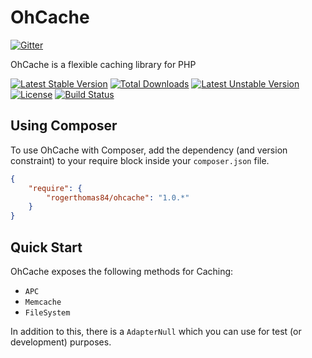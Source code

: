 OhCache
=======

[![Gitter](https://badges.gitter.im/Join%20Chat.svg)](https://gitter.im/neonplay/ohcache?utm_source=badge&utm_medium=badge&utm_campaign=pr-badge&utm_content=badge)

OhCache is a flexible caching library for PHP

[![Latest Stable Version](https://poser.pugx.org/rogerthomas84/ohcache/v/stable.svg)](https://packagist.org/packages/rogerthomas84/ohcache)
[![Total Downloads](https://poser.pugx.org/rogerthomas84/ohcache/downloads.svg)](https://packagist.org/packages/rogerthomas84/ohcache)
[![Latest Unstable Version](https://poser.pugx.org/rogerthomas84/ohcache/v/unstable.svg)](https://packagist.org/packages/rogerthomas84/ohcache)
[![License](https://poser.pugx.org/rogerthomas84/ohcache/license.svg)](https://packagist.org/packages/rogerthomas84/ohcache)
[![Build Status](https://travis-ci.org/rogerthomas84/ohcache.png)](http://travis-ci.org/rogerthomas84/ohcache)

Using Composer
--------------

To use OhCache with Composer, add the dependency (and version constraint) to your require block inside your `composer.json` file.

```json
{
    "require": {
        "rogerthomas84/ohcache": "1.0.*"
    }
}
```

Quick Start
-----------

OhCache exposes the following methods for Caching:

 * `APC`
 * `Memcache`
 * `FileSystem`

In addition to this, there is a `AdapterNull` which you can use for test (or development) purposes.
